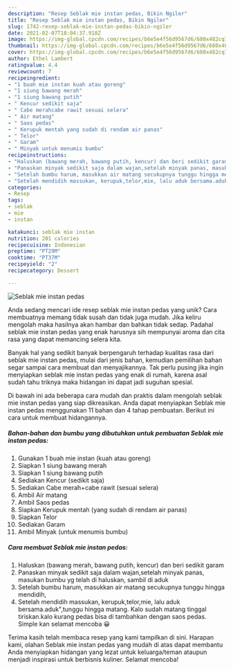 ```yaml
---
description: "Resep Seblak mie instan pedas, Bikin Ngiler"
title: "Resep Seblak mie instan pedas, Bikin Ngiler"
slug: 1742-resep-seblak-mie-instan-pedas-bikin-ngiler
date: 2021-02-07T18:04:37.918Z
image: https://img-global.cpcdn.com/recipes/b6e5e4f56d9567d6/680x482cq70/seblak-mie-instan-pedas-foto-resep-utama.jpg
thumbnail: https://img-global.cpcdn.com/recipes/b6e5e4f56d9567d6/680x482cq70/seblak-mie-instan-pedas-foto-resep-utama.jpg
cover: https://img-global.cpcdn.com/recipes/b6e5e4f56d9567d6/680x482cq70/seblak-mie-instan-pedas-foto-resep-utama.jpg
author: Ethel Lambert
ratingvalue: 4.4
reviewcount: 7
recipeingredient:
- "1 buah mie instan kuah atau goreng"
- "1 siung bawang merah"
- "1 siung bawang putih"
- " Kencur sedikit saja"
- " Cabe merahcabe rawit sesuai selera"
- " Air matang"
- " Saos pedas"
- " Kerupuk mentah yang sudah di rendam air panas"
- " Telor"
- " Garam"
- " Minyak untuk menumis bumbu"
recipeinstructions:
- "Haluskan (bawang merah, bawang putih, kencur) dan beri sedikit garam"
- "Panaskan minyak sedikit saja dalam wajan,setelah minyak panas, masukan bumbu yg telah di haluskan, sambil di aduk"
- "Setelah bumbu harum, masukkan air matang secukupnya tunggu hingga mendidih,"
- "Setelah mendidih massukan, kerupuk,telor,mie, lalu aduk bersama.aduk&#34;,tunggu hingga matang. Kalo sudah matang tinggal tiriskan.kalo kurang pedas bisa di tambahkan dengan saos pedas. Simple kan selamat mencoba 😀"
categories:
- Resep
tags:
- seblak
- mie
- instan

katakunci: seblak mie instan 
nutrition: 201 calories
recipecuisine: Indonesian
preptime: "PT29M"
cooktime: "PT37M"
recipeyield: "2"
recipecategory: Dessert

---
```



![Seblak mie instan pedas](https://img-global.cpcdn.com/recipes/b6e5e4f56d9567d6/680x482cq70/seblak-mie-instan-pedas-foto-resep-utama.jpg)

Anda sedang mencari ide resep seblak mie instan pedas yang unik? Cara membuatnya memang tidak susah dan tidak juga mudah. Jika keliru mengolah maka hasilnya akan hambar dan bahkan tidak sedap. Padahal seblak mie instan pedas yang enak harusnya sih mempunyai aroma dan cita rasa yang dapat memancing selera kita.



Banyak hal yang sedikit banyak berpengaruh terhadap kualitas rasa dari seblak mie instan pedas, mulai dari jenis bahan, kemudian pemilihan bahan segar sampai cara membuat dan menyajikannya. Tak perlu pusing jika ingin menyiapkan seblak mie instan pedas yang enak di rumah, karena asal sudah tahu triknya maka hidangan ini dapat jadi suguhan spesial.


Di bawah ini ada beberapa cara mudah dan praktis dalam mengolah seblak mie instan pedas yang siap dikreasikan. Anda dapat menyiapkan Seblak mie instan pedas menggunakan 11 bahan dan 4 tahap pembuatan. Berikut ini cara untuk membuat hidangannya.

<!--inarticleads1-->

##### Bahan-bahan dan bumbu yang dibutuhkan untuk pembuatan Seblak mie instan pedas:

1. Gunakan 1 buah mie instan (kuah atau goreng)
1. Siapkan 1 siung bawang merah
1. Siapkan 1 siung bawang putih
1. Sediakan  Kencur (sedikit saja)
1. Sediakan  Cabe merah+cabe rawit (sesuai selera)
1. Ambil  Air matang
1. Ambil  Saos pedas
1. Siapkan  Kerupuk mentah (yang sudah di rendam air panas)
1. Siapkan  Telor
1. Sediakan  Garam
1. Ambil  Minyak (untuk menumis bumbu)




<!--inarticleads2-->

##### Cara membuat Seblak mie instan pedas:

1. Haluskan (bawang merah, bawang putih, kencur) dan beri sedikit garam
1. Panaskan minyak sedikit saja dalam wajan,setelah minyak panas, masukan bumbu yg telah di haluskan, sambil di aduk
1. Setelah bumbu harum, masukkan air matang secukupnya tunggu hingga mendidih,
1. Setelah mendidih massukan, kerupuk,telor,mie, lalu aduk bersama.aduk&#34;,tunggu hingga matang. Kalo sudah matang tinggal tiriskan.kalo kurang pedas bisa di tambahkan dengan saos pedas. Simple kan selamat mencoba 😀




Terima kasih telah membaca resep yang kami tampilkan di sini. Harapan kami, olahan Seblak mie instan pedas yang mudah di atas dapat membantu Anda menyiapkan hidangan yang lezat untuk keluarga/teman ataupun menjadi inspirasi untuk berbisnis kuliner. Selamat mencoba!

